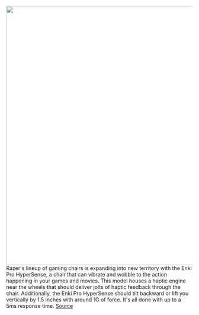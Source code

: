 <img src='https://cdn.vox-cdn.com/thumbor/FwiRabfoSWJEUyFKKuYD4OLWMN8=/0x0:1440x960/1200x800/filters:focal(605x365:835x595)/cdn.vox-cdn.com/uploads/chorus_image/image/70350991/enkiprohypersense1hero.0.jpg' width='700px' /><br/>
Razer's lineup of gaming chairs is expanding into new territory with the Enki Pro HyperSense, a chair that can vibrate and wobble to the action happening in your games and movies. This model houses a haptic engine near the wheels that should deliver jolts of haptic feedback through the chair. Additionally, the Enki Pro HyperSense should tilt backward or lift you vertically by 1.5 inches with around 1G of force. It's all done with up to a 5ms response time.
<a href='https://www.theverge.com/2022/1/5/22868345/razer-enki-pro-hypersense-dbox-gaming-chair-haptic-feedback-games-movies-pc-features'> Source <a/>